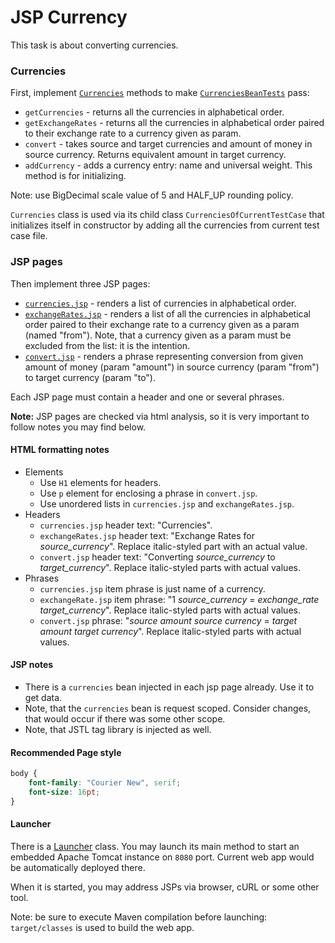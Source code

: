 # JSP Currency

This task is about converting currencies.

### Currencies
First, implement [`Currencies`](src/main/java/com/epam/rd/jsp/currencies/Currencies.java) methods to
make [`CurrenciesBeanTests`](src/test/java/com/epam/rd/jsp/currencies/CurrenciesBeanTests.java) pass:

- `getCurrencies` - returns all the currencies in alphabetical order.
- `getExchangeRates` - returns all the currencies in alphabetical order paired to their exchange rate to a currency
  given as param.
- `convert` - takes source and target currencies and amount of money in source currency. Returns equivalent amount in
  target currency.
- `addCurrency` - adds a currency entry: name and universal weight. This method is for initializing.

Note: use BigDecimal scale value of 5 and HALF_UP rounding policy.

`Currencies` class is used via its child class `CurrenciesOfCurrentTestCase` that initializes itself in constructor by
adding all the currencies from current test case file.

### JSP pages
Then implement three JSP pages:
- [`currencies.jsp`](src/main/webapp/currencies.jsp) - renders a list of currencies in alphabetical order.
- [`exchangeRates.jsp`](src/main/webapp/exchangeRates.jsp) - renders a list of all the currencies in alphabetical order paired to their exchange rate to a
  currency given as a param (named "from"). Note, that a currency given as a param must be excluded from the list: it is
  the intention.
- [`convert.jsp`](src/main/webapp/convert.jsp) - renders a phrase representing conversion from given amount of money (param "amount") in source
  currency (param "from") to target currency (param "to").
  
Each JSP page must contain a header and one or several phrases.

**Note:** JSP pages are checked via html analysis, so it is very important to follow notes you may find below.

#### HTML formatting notes
- Elements
  - Use `H1` elements for headers.
  - Use `p` element for enclosing a phrase in `convert.jsp`.
  - Use unordered lists in `currencies.jsp` and `exchangeRates.jsp`.
- Headers
  - `currencies.jsp` header text: "Currencies".
  - `exchangeRates.jsp` header text: "Exchange Rates for *source_currency*". Replace italic-styled part with an actual value.
  - `convert.jsp` header text: "Converting *source_currency* to *target_currency*". Replace italic-styled parts with actual values.
- Phrases
  - `currencies.jsp` item phrase is just name of a currency.
  - `exchangeRate.jsp` item phrase: "1 *source_currency* = *exchange_rate* *target_currency*". Replace italic-styled parts with actual values.
  - `convert.jsp` phrase: "*source amount* *source currency* = *target amount* *target currency*". Replace italic-styled parts with actual values.

#### JSP notes
- There is a `currencies` bean injected in each jsp page already. Use it to get data.
- Note, that the `currencies` bean is request scoped. Consider changes, that would occur if there was some other scope.
- Note, that JSTL tag library is injected as well.

#### Recommended Page style
```css
body {
    font-family: "Courier New", serif;
    font-size: 16pt;
}
```

#### Launcher
There is a [Launcher](src/main/java/com/epam/rd/jsp/currencies/Launcher.java) class.
You may launch its main method to start an embedded Apache Tomcat instance on `8080` port.
Current web app would be automatically deployed there.

When it is started, you may address JSPs via browser, cURL or some other tool.

Note: be sure to execute Maven compilation before launching: `target/classes` is used to build the web app.